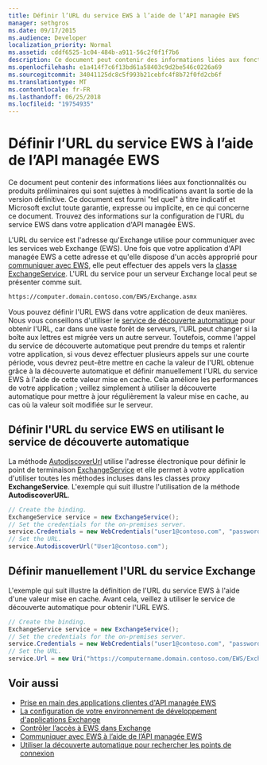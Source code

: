 ```yaml
---
title: Définir l’URL du service EWS à l’aide de l’API managée EWS
manager: sethgros
ms.date: 09/17/2015
ms.audience: Developer
localization_priority: Normal
ms.assetid: cddf6525-1c04-484b-a911-56c2f0f1f7b6
description: Ce document peut contenir des informations liées aux fonctionnalités ou produits préliminaires qui sont sujettes à modifications avant la sortie de la version définitive. Ce document est fourni "tel quel" à titre indicatif et Microsoft exclut toute garantie, expresse ou implicite, en ce qui concerne ce document. Trouvez des informations sur la configuration de l'URL du service EWS dans votre application d'API managée EWS.
ms.openlocfilehash: e1a414f7c6f13bd61a58403c9d2be546c0226a69
ms.sourcegitcommit: 34041125dc8c5f993b21cebfc4f8b72f0fd2cb6f
ms.translationtype: MT
ms.contentlocale: fr-FR
ms.lasthandoff: 06/25/2018
ms.locfileid: "19754935"
---
```

# <a name="set-the-ews-service-url-by-using-the-ews-managed-api"></a>Définir l’URL du service EWS à l’aide de l’API managée EWS

Ce document peut contenir des informations liées aux fonctionnalités ou produits préliminaires qui sont sujettes à modifications avant la sortie de la version définitive. Ce document est fourni "tel quel" à titre indicatif et Microsoft exclut toute garantie, expresse ou implicite, en ce qui concerne ce document. Trouvez des informations sur la configuration de l'URL du service EWS dans votre application d'API managée EWS.
  
L'URL du service est l'adresse qu'Exchange utilise pour communiquer avec les services web Exchange (EWS). Une fois que votre application d'API managée EWS a cette adresse et qu'elle dispose d'un accès approprié pour [communiquer avec EWS](how-to-communicate-with-ews-by-using-the-ews-managed-api.md), elle peut effectuer des appels vers la [classe ExchangeService](http://msdn.microsoft.com/en-us/library/microsoft.exchange.webservices.data.exchangeservice%28v=exchg.80%29.aspx). L'URL du service pour un serveur Exchange local peut se présenter comme suit. 
  
```HTML
https://computer.domain.contoso.com/EWS/Exchange.asmx
```

Vous pouvez définir l'URL EWS dans votre application de deux manières. Nous vous conseillons d'utiliser le [service de découverte automatique](http://msdn.microsoft.com/library/39726b67-2eb2-451b-9307-cfd0b518b55c%28Office.15%29.aspx) pour obtenir l'URL, car dans une vaste forêt de serveurs, l'URL peut changer si la boîte aux lettres est migrée vers un autre serveur. Toutefois, comme l'appel du service de découverte automatique peut prendre du temps et ralentir votre application, si vous devez effectuer plusieurs appels sur une courte période, vous devrez peut-être mettre en cache la valeur de l'URL obtenue grâce à la découverte automatique et définir manuellement l'URL du service EWS à l'aide de cette valeur mise en cache. Cela améliore les performances de votre application ; veillez simplement à utiliser la découverte automatique pour mettre à jour régulièrement la valeur mise en cache, au cas où la valeur soit modifiée sur le serveur. 
  
## <a name="set-the-ews-service-url-by-using-the-autodiscover-service"></a>Définir l'URL du service EWS en utilisant le service de découverte automatique
<a name="bk_SetURLusingAutoDiscover"> </a>

La méthode [AutodiscoverUrl](http://msdn.microsoft.com/en-us/library/microsoft.exchange.webservices.data.exchangeservice.autodiscoverurl%28v=exchg.80%29.aspx) utilise l'adresse électronique pour définir le point de terminaison [ExchangeService](http://msdn.microsoft.com/en-us/library/microsoft.exchange.webservices.data.exchangeservice%28v=exchg.80%29.aspx) et elle permet à votre application d'utiliser toutes les méthodes incluses dans les classes proxy **ExchangeService**. L'exemple qui suit illustre l'utilisation de la méthode **AutodiscoverURL**. 
  
```cs
// Create the binding.
ExchangeService service = new ExchangeService();
// Set the credentials for the on-premises server.
service.Credentials = new WebCredentials("user1@contoso.com", "password");
// Set the URL.
service.AutodiscoverUrl("User1@contoso.com");

```

## <a name="set-the-exchange-service-url-manually"></a>Définir manuellement l'URL du service Exchange
<a name="bk_SetURLmanually"> </a>

L'exemple qui suit illustre la définition de l'URL du service EWS à l'aide d'une valeur mise en cache. Avant cela, veillez à utiliser le service de découverte automatique pour obtenir l'URL EWS.
  
```cs
// Create the binding.
ExchangeService service = new ExchangeService();
// Set the credentials for the on-premises server.
service.Credentials = new WebCredentials("user1@contoso.com", "password");
// Set the URL.
service.Url = new Uri("https://computername.domain.contoso.com/EWS/Exchange.asmx");

```

## <a name="see-also"></a>Voir aussi

- [Prise en main des applications clientes d'API managée EWS](get-started-with-ews-managed-api-client-applications.md)   
- [La configuration de votre environnement de développement d'applications Exchange](setting-up-your-exchange-application-development-environment.md)   
- [Contrôler l’accès à EWS dans Exchange](how-to-control-access-to-ews-in-exchange.md) 
- [Communiquer avec EWS à l’aide de l’API managée EWS](how-to-communicate-with-ews-by-using-the-ews-managed-api.md)  
- [Utiliser la découverte automatique pour rechercher les points de connexion](how-to-use-autodiscover-to-find-connection-points.md)
    

